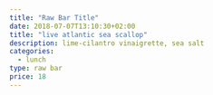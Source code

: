```yaml
---
title: "Raw Bar Title"
date: 2018-07-07T13:10:30+02:00
title: "live atlantic sea scallop"
description: lime-cilantro vinaigrette, sea salt
categories:
  - lunch
type: raw bar
price: 18
---
```


